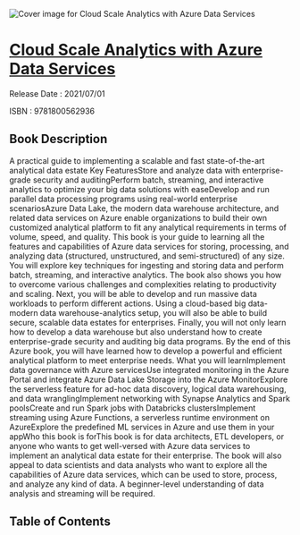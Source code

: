 ![Cover image for Cloud Scale Analytics with Azure Data Services](https://imgdetail.ebookreading.net/cover/cover/202109/EB9781800562936.jpg)

[Cloud Scale Analytics with Azure Data Services](https://ebookreading.net/view/book/Cloud+Scale+Analytics+with+Azure+Data+Services-EB9781800562936_1.html "Cloud Scale Analytics with Azure Data Services")
====================================================================================================================

Release Date : 2021/07/01

ISBN : 9781800562936

Book Description
-----------------

A practical guide to implementing a scalable and fast state-of-the-art analytical data estate
Key FeaturesStore and analyze data with enterprise-grade security and auditingPerform batch, streaming, and interactive analytics to optimize your big data solutions with easeDevelop and run parallel data processing programs using real-world enterprise scenariosAzure Data Lake, the modern data warehouse architecture, and related data services on Azure enable organizations to build their own customized analytical platform to fit any analytical requirements in terms of volume, speed, and quality.
This book is your guide to learning all the features and capabilities of Azure data services for storing, processing, and analyzing data (structured, unstructured, and semi-structured) of any size. You will explore key techniques for ingesting and storing data and perform batch, streaming, and interactive analytics. The book also shows you how to overcome various challenges and complexities relating to productivity and scaling. Next, you will be able to develop and run massive data workloads to perform different actions. Using a cloud-based big data-modern data warehouse-analytics setup, you will also be able to build secure, scalable data estates for enterprises. Finally, you will not only learn how to develop a data warehouse but also understand how to create enterprise-grade security and auditing big data programs.
By the end of this Azure book, you will have learned how to develop a powerful and efficient analytical platform to meet enterprise needs.
What you will learnImplement data governance with Azure servicesUse integrated monitoring in the Azure Portal and integrate Azure Data Lake Storage into the Azure MonitorExplore the serverless feature for ad-hoc data discovery, logical data warehousing, and data wranglingImplement networking with Synapse Analytics and Spark poolsCreate and run Spark jobs with Databricks clustersImplement streaming using Azure Functions, a serverless runtime environment on AzureExplore the predefined ML services in Azure and use them in your appWho this book is forThis book is for data architects, ETL developers, or anyone who wants to get well-versed with Azure data services to implement an analytical data estate for their enterprise. The book will also appeal to data scientists and data analysts who want to explore all the capabilities of Azure data services, which can be used to store, process, and analyze any kind of data. A beginner-level understanding of data analysis and streaming will be required.


Table of Contents
-----------------

